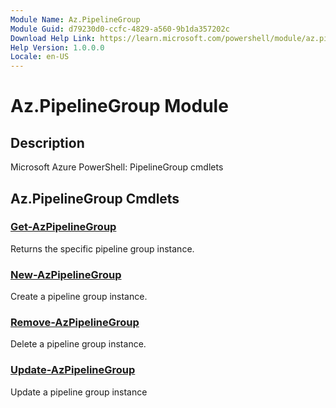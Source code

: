 ```yaml
---
Module Name: Az.PipelineGroup
Module Guid: d79230d0-ccfc-4829-a560-9b1da357202c
Download Help Link: https://learn.microsoft.com/powershell/module/az.pipelinegroup
Help Version: 1.0.0.0
Locale: en-US
---
```


# Az.PipelineGroup Module
## Description
Microsoft Azure PowerShell: PipelineGroup cmdlets

## Az.PipelineGroup Cmdlets
### [Get-AzPipelineGroup](Get-AzPipelineGroup.md)
Returns the specific pipeline group instance.

### [New-AzPipelineGroup](New-AzPipelineGroup.md)
Create a pipeline group instance.

### [Remove-AzPipelineGroup](Remove-AzPipelineGroup.md)
Delete a pipeline group instance.

### [Update-AzPipelineGroup](Update-AzPipelineGroup.md)
Update a pipeline group instance

